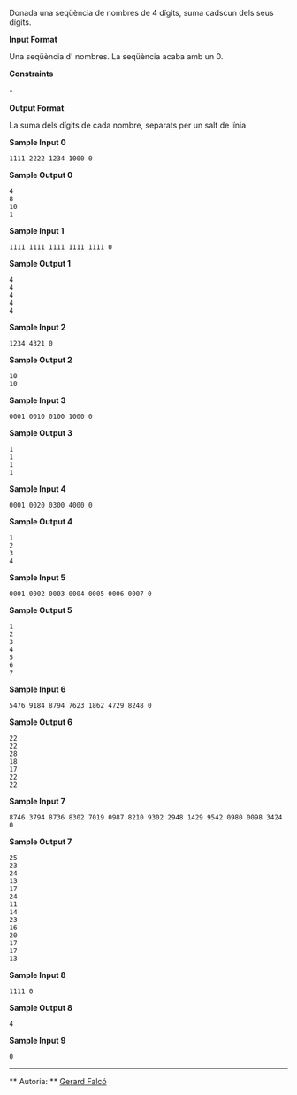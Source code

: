Donada una seqüència de nombres de 4 dígits, suma cadscun dels seus
dígits.

**Input Format**

Una seqüència d' nombres. La seqüència acaba amb un 0.

**Constraints**

\-

**Output Format**

La suma dels dígits de cada nombre, separats per un salt de línia

**Sample Input 0**

    1111 2222 1234 1000 0

**Sample Output 0**

    4
    8
    10
    1

**Sample Input 1**

    1111 1111 1111 1111 1111 0

**Sample Output 1**

    4
    4
    4
    4
    4

**Sample Input 2**

    1234 4321 0

**Sample Output 2**

    10
    10

**Sample Input 3**

    0001 0010 0100 1000 0

**Sample Output 3**

    1
    1
    1
    1

**Sample Input 4**

    0001 0020 0300 4000 0

**Sample Output 4**

    1
    2
    3
    4

**Sample Input 5**

    0001 0002 0003 0004 0005 0006 0007 0

**Sample Output 5**

    1
    2
    3
    4
    5
    6
    7

**Sample Input 6**

    5476 9184 8794 7623 1862 4729 8248 0

**Sample Output 6**

    22
    22
    28
    18
    17
    22
    22

**Sample Input 7**

    8746 3794 8736 8302 7019 0987 8210 9302 2948 1429 9542 0980 0098 3424 0

**Sample Output 7**

    25
    23
    24
    13
    17
    24
    11
    14
    23
    16
    20
    17
    17
    13

**Sample Input 8**

    1111 0

**Sample Output 8**

``` 
4
```

**Sample Input 9**

``` 
0
```

----------

** Autoria: **
[Gerard Falcó](https://github.com/gerardfp)
